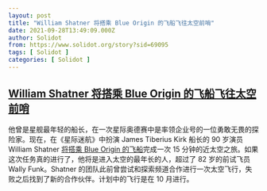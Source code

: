 ```yaml
---
layout: post
title: "William Shatner 将搭乘 Blue Origin 的飞船飞往太空前哨"
date: 2021-09-28T13:49:09.000Z
author: Solidot
from: https://www.solidot.org/story?sid=69095
tags: [ Solidot ]
categories: [ Solidot ]
---
```

<!--1632836949000-->
[William Shatner 将搭乘 Blue Origin 的飞船飞往太空前哨](https://www.solidot.org/story?sid=69095)
------

<div>
他曾是星舰最年轻的船长，在一次星际奥德赛中是率领企业号的一位勇敢无畏的探险家。现在，在《星际迷航》中扮演  James Tiberius Kirk 船长的 90 岁演员 William Shatner <a href="https://www.theguardian.com/culture/2021/sep/25/william-shatner-space-bezos-blue-origin-star-trek" target="_blank">将搭乘 Blue Origin 的飞船</a>完成一次 15 分钟的近太空之旅。如果这次任务真的进行了，他将是进入太空的最年长的人，超过了 82 岁的前试飞员 Wally Funk。Shatner 的团队此前曾尝试和探索频道合作进行一次太空飞行，失败之后找到了新的合作伙伴。计划中的飞行是在 10 月进行。
</div>
